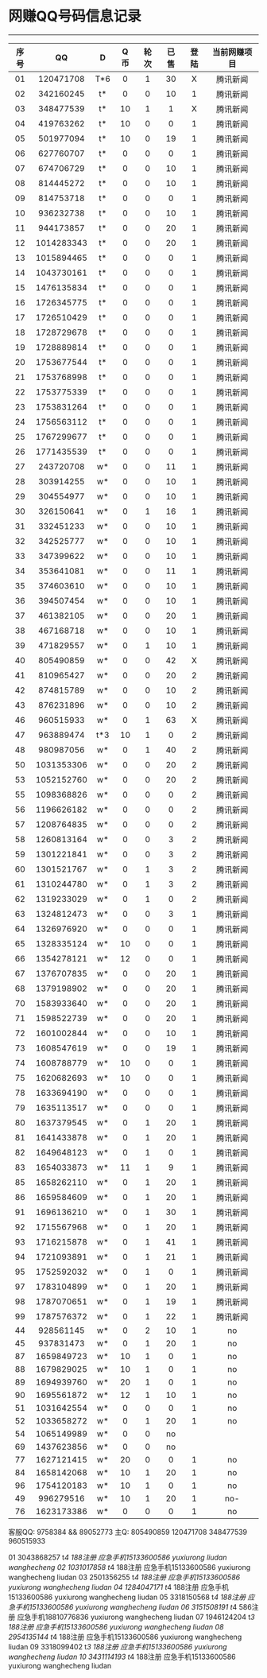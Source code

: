 # 网赚QQ号码信息记录
---

| 序号 |    QQ     | D | Q币 | 轮次 | 已售 | 登陆 | 当前网赚项目 |
|:---:|:----------:|:-:|:--:|:----:|:---:|:----:|:----------:|
| 01 | 120471708  | T*6 | 0  | 1 | 30 | X | 腾讯新闻 |
| 02 | 342160245  | t*  | 0  | 0 | 10 | 1 | 腾讯新闻 |
| 03 | 348477539  | t*  | 10 | 1 | 1  | X | 腾讯新闻 |
| 04 | 419763262  | t*  | 10 | 0 | 0  | 1 | 腾讯新闻 | 
| 05 | 501977094  | t*  | 10 | 0 | 19 | 1 | 腾讯新闻 |
| 06 | 627760707  | t*  | 0  | 0 | 0  | 1 | 腾讯新闻 |
| 07 | 674706729  | t*  | 0  | 0 | 10 | 1 | 腾讯新闻 |
| 08 | 814445272  | t*  | 0  | 0 | 10 | 1 | 腾讯新闻 |
| 09 | 814753718  | t*  | 0  | 0 | 0  | 1 | 腾讯新闻 |
| 10 | 936232738  | t*  | 0  | 0 | 10 | 1 | 腾讯新闻 |
| 11 | 944173857  | t*  | 0  | 0 | 20 | 1 | 腾讯新闻 |
| 12 | 1014283343 | t*  | 0  | 0 | 20 | 1 | 腾讯新闻 |
| 13 | 1015894465 | t*  | 0  | 0 | 0  | 1 | 腾讯新闻 |
| 14 | 1043730161 | t*  | 0  | 0 | 0  | 1 | 腾讯新闻 | 
| 15 | 1476135834 | t*  | 0  | 0 | 0  | 1 | 腾讯新闻 |
| 16 | 1726345775 | t*  | 0  | 0 | 0  | 1 | 腾讯新闻 | 
| 17 | 1726510429 | t*  | 0  | 0 | 0  | 1 | 腾讯新闻 |
| 18 | 1728729678 | t*  | 0  | 0 | 0  | 1 | 腾讯新闻 | 
| 19 | 1728889814 | t*  | 0  | 0 | 0  | 1 | 腾讯新闻 | 
| 20 | 1753677544 | t*  | 0  | 0 | 0  | 1 | 腾讯新闻 |
| 21 | 1753768998 | t*  | 0  | 0 | 0  | 1 | 腾讯新闻 |
| 22 | 1753775339 | t*  | 0  | 0 | 0  | 1 | 腾讯新闻 |
| 23 | 1753831264 | t*  | 0  | 0 | 0  | 1 | 腾讯新闻 |
| 24 | 1756563112 | t*  | 0  | 0 | 0  | 1 | 腾讯新闻 |
| 25 | 1767299677 | t*  | 0  | 0 | 0  | 1 | 腾讯新闻 |
| 26 | 1771435539 | t*  | 0  | 0 | 0  | 1 | 腾讯新闻 |
| 27 | 243720708  | w*  | 0  | 0 | 11 | 1 | 腾讯新闻 |
| 28 | 303914255  | w*  | 0  | 0 | 10 | 1 | 腾讯新闻 |
| 29 | 304554977  | w*  | 0  | 0 | 10 | 1 | 腾讯新闻 |
| 30 | 326150641  | w*  | 0  | 1 | 16 | 1 | 腾讯新闻 |
| 31 | 332451233  | w*  | 0  | 0 | 10 | 1 | 腾讯新闻 |
| 32 | 342525777  | w*  | 0  | 0 | 10 | 1 | 腾讯新闻 |
| 33 | 347399622  | w*  | 0  | 0 | 10 | 1 | 腾讯新闻 |
| 34 | 353641081  | w*  | 0  | 0 | 11 | 1 | 腾讯新闻 |
| 35 | 374603610  | w*  | 0  | 0 | 10 | 1 | 腾讯新闻 |
| 36 | 394507454  | w*  | 0  | 0 | 10 | 1 | 腾讯新闻 |
| 37 | 461382105  | w*  | 0  | 0 | 20 | 1 | 腾讯新闻 |
| 38 | 467168718  | w*  | 0  | 0 | 10 | 1 | 腾讯新闻 |
| 39 | 471829557  | w*  | 0  | 1 | 10 | 1 | 腾讯新闻 |
| 40 | 805490859  | w*  | 0  | 0 | 42 | X | 腾讯新闻 |
| 41 | 810965427  | w*  | 0  | 0 | 20 | 2 | 腾讯新闻 |
| 42 | 874815789  | w*  | 0  | 0 | 10 | 2 | 腾讯新闻 |
| 43 | 876231896  | w*  | 0  | 0 | 10 | 2 | 腾讯新闻 |
| 46 | 960515933  | w*  | 0  | 1 | 63 | X | 腾讯新闻 |
| 47 | 963889474  | t*3 | 10 | 1 | 0  | 2 | 腾讯新闻 |
| 48 | 980987056  | w*  | 0  | 1 | 40 | 2 | 腾讯新闻 |
| 50 | 1031353306 | w*  | 0  | 0 | 20 | 2 | 腾讯新闻 |
| 53 | 1052152760 | w*  | 0  | 0 | 20 | 2 | 腾讯新闻 |
| 55 | 1098368826 | w*  | 0  | 0 | 0  | 2 | 腾讯新闻 |
| 56 | 1196626182 | w*  | 0  | 0 | 0  | 2 | 腾讯新闻 |
| 57 | 1208764835 | w*  | 0  | 0 | 0  | 2 | 腾讯新闻 |
| 58 | 1260813164 | w*  | 0  | 0 | 3  | 2 | 腾讯新闻 |
| 59 | 1301221841 | w*  | 0  | 0 | 3  | 2 | 腾讯新闻 |
| 60 | 1301521767 | w*  | 0  | 1 | 3  | 2 | 腾讯新闻 |
| 61 | 1310244780 | w*  | 0  | 1 | 3  | 2 | 腾讯新闻 |
| 62 | 1319233029 | w*  | 0  | 1 | 0  | 2 | 腾讯新闻 |
| 63 | 1324812473 | w*  | 0  | 0 | 3  | 1 | 腾讯新闻 |
| 64 | 1326976920 | w*  | 0  | 0 | 0  | 1 | 腾讯新闻 |
| 65 | 1328335124 | w*  | 10 | 0 | 0  | 1 | 腾讯新闻 |
| 66 | 1354278121 | w*  | 12 | 0 | 0  | 1 | 腾讯新闻 |
| 67 | 1376707835 | w*  | 0  | 0 | 20 | 1 | 腾讯新闻 |
| 68 | 1379198902 | w*  | 0  | 0 | 20 | 1 | 腾讯新闻 |
| 70 | 1583933640 | w*  | 0  | 0 | 20 | 1 | 腾讯新闻 |
| 71 | 1598522739 | w*  | 0  | 0 | 20 | 1 | 腾讯新闻 |
| 72 | 1601002844 | w*  | 0  | 0 | 10 | 1 | 腾讯新闻 |
| 73 | 1608547619 | w*  | 0  | 0 | 19 | 1 | 腾讯新闻 |
| 74 | 1608788779 | w*  | 10 | 0 | 0  | 1 | 腾讯新闻 |
| 75 | 1620682693 | w*  | 10 | 0 | 0  | 1 | 腾讯新闻 |
| 78 | 1633694190 | w*  | 0  | 0 | 0  | 1 | 腾讯新闻 |
| 79 | 1635113517 | w*  | 0  | 0 | 0  | 1 | 腾讯新闻 |
| 80 | 1637379545 | w*  | 0  | 1 | 20 | 1 | 腾讯新闻 |
| 81 | 1641433878 | w*  | 0  | 1 | 20 | 1 | 腾讯新闻 |
| 82 | 1649648123 | w*  | 0  | 1 | 0  | 1 | 腾讯新闻 |
| 83 | 1654033873 | w*  | 11 | 1 | 9  | 1 | 腾讯新闻 |
| 85 | 1658262110 | w*  | 0  | 1 | 20 | 1 | 腾讯新闻 |
| 86 | 1659584609 | w*  | 0  | 1 | 20 | 1 | 腾讯新闻 |
| 91 | 1696136210 | w*  | 0  | 1 | 30 | 1 | 腾讯新闻 |
| 92 | 1715567968 | w*  | 0  | 1 | 20 | 1 | 腾讯新闻 |
| 93 | 1716215878 | w*  | 0  | 1 | 41 | 1 | 腾讯新闻 |
| 94 | 1721093891 | w*  | 0  | 1 | 21 | 1 | 腾讯新闻 |
| 95 | 1752592032 | w*  | 0  | 1 | 0  | 1 | 腾讯新闻 |
| 97 | 1783104899 | w*  | 0  | 1 | 20 | 1 | 腾讯新闻 |
| 98 | 1787070651 | w*  | 0  | 1 | 19 | 1 | 腾讯新闻 |
| 99 | 1787576372 | w*  | 0  | 1 | 22 | 1 | 腾讯新闻 |
| 44 | 928561145  | w*  | 0  | 2 | 10 | 1 | no
| 45 | 937831473  | w*  | 0  | 1 | 20 | 1 | no
| 87 | 1659849723 | w*  | 10 | 1 | 0  | 1 | no
| 88 | 1679829025 | w*  | 10 | 1 | 0  | 1 | no
| 89 | 1694939760 | w*  | 20 | 1 | 0  | 1 | no
| 90 | 1695561872 | w*  | 12 | 1 | 10 | 1 | no
| 51 | 1031642554 | w*  | 0  | 0 | 0  | 1 | no
| 52 | 1033658272 | w*  | 0  | 1 | 20 | 1 | no
| 54 | 1065149989 | w*  | 0  | 0 | no
| 69 | 1437623856 | w*  | 0  | 0 | no
| 77 | 1627121415 | w*  | 20 | 0 | 0  | 1 | no
| 84 | 1658142068 | w*  | 10 | 1 | 20 | 1 | no
| 96 | 1754120183 | w*  | 10 | 1 | 0  | 1 | no
| 49 | 996279516  | w*  | 10 | 1 | 20 | 1 | no-
| 76 | 1623173386 | w*  | 0  | 0 | 0  | 1 | no
客服QQ: 9758384 && 89052773 主Q: 805490859   120471708   348477539   960515933

01  3043868257 t*4 188注册 应急手机15133600586  yuxiurong  liudan  wanghecheng
02  1031017858 t*4 188注册 应急手机15133600586  yuxiurong  wanghecheng  liudan
03  2501356255 t*4 188注册 应急手机15133600586  yuxiurong  wanghecheng  liudan
04  1284047171 t*4 188注册 应急手机15133600586  yuxiurong  wanghecheng  liudan
05  3318150568 t*4 188注册 应急手机15133600586  yuxiurong  wanghecheng  liudan
06  3151508191 t*4 586注册 应急手机18810776836  yuxiurong  wanghecheng  liudan
07  1946124204 t*3 188注册 应急手机15133600586  yuxiurong  wanghecheng  liudan
08  2954135144 t*4 188注册 应急手机15133600586  yuxiurong  wanghecheng  liudan
09  3318099402 t*3 188注册 应急手机15133600586  yuxiurong  wanghecheng  liudan
10  3431114193 t*4 188注册 应急手机15133600586  yuxiurong  wanghecheng  liudan